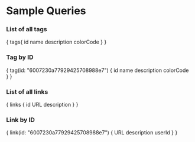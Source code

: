 # Sample Queries


### List of all tags

{
  tags{
    id
    name
    description
    colorCode
  }
}

### Tag by ID

{
  tag(id: "6007230a77929425708988e7") {
    id
    name
    description
    colorCode
  }
}

### List of all links

{
  links {
    id
    URL
    description
  }
}

### Link by ID

{
  link(id: "6007230a77929425708988e7") {
    URL
    description
    userId
  }
}


